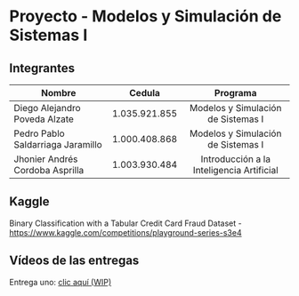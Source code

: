 # Proyecto - Modelos y Simulación de Sistemas I

## Integrantes

| Nombre                            |     Cedula     |                 Programa                  |
|-----------------------------------|:--------------:|:-----------------------------------------:|
| Diego Alejandro Poveda Alzate     |  1.035.921.855 | Modelos y Simulación de Sistemas I        |
| Pedro Pablo Saldarriaga Jaramillo |  1.000.408.868 | Modelos y Simulación de Sistemas I        |
| Jhonier Andrés Cordoba Asprilla   |  1.003.930.484 | Introducción a la Inteligencia Artificial |


## Kaggle

Binary Classification with a Tabular Credit Card Fraud Dataset - https://www.kaggle.com/competitions/playground-series-s3e4


## Vídeos de las entregas

Entrega uno: [clic aquí (WIP)](https://duckduckgo.com)
